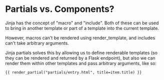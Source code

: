 # Partials vs. Components?

Jinja has the concept of "macro" and "include". Both of these can be used to bring in another template or part of a template into the current template.

However, macros can't be rendered using render_template, and includes can't take arbitrary arguments.

Jinja partials solves this by allowing us to define renderable templates (so they can be rendered and returned by a Flask endpoint), but also we can render them within other templates and pass arbitrary arguments, like so:

``` jinja2
{{ render_partial("partials/entry.html", title=item.title) }}
```
